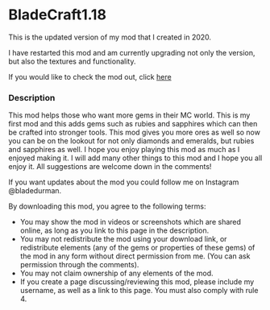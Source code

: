 # BladeCraft1.18

This is the updated version of my mod that I created in 2020.

I have restarted this mod and am currently upgrading not only the version, but also the textures and functionality.

If you would like to check the mod out, click [here](https://www.curseforge.com/minecraft/mc-mods/blade-craft)

### Description
This mod helps those who want more gems in their MC world. This is my first mod and this adds gems such as rubies and sapphires which can then
be crafted into stronger tools. This mod gives you more ores as well so now you can be on the lookout for not only diamonds and emeralds, but rubies
and sapphires as well. I hope you enjoy playing this mod as much as I enjoyed making it. I will add many other things to this mod and I hope you all enjoy it.
All suggestions are welcome down in the comments!

If you want updates about the mod you could follow me on Instagram @bladedurman.

By downloading this mod, you agree to the following terms:

 - You may show the mod in videos or screenshots which are shared online, as long as you link to this page in the description.
 - You may not redistribute the mod using your download link, or redistribute elements (any of the gems or properties of these gems) of the mod in any form without direct permission from me. (You can ask permission through the comments).
 - You may not claim ownership of any elements of the mod.
 - If you create a page discussing/reviewing this mod, please include my username, as well as a link to this page. You must also comply with rule 4.
